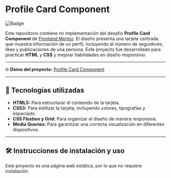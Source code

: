 # Profile Card Component

![Badge](https://img.shields.io/badge/Estado-Completado-brightgreen)

Este repositorio contiene mi implementación del desafío **Profile Card Component** de [Frontend Mentor](https://www.frontendmentor.io/challenges/profile-card-component-cfArpWshJ). El diseño presenta una tarjeta centrada que muestra información de un perfil, incluyendo el número de seguidores, likes y publicaciones de una persona. Este proyecto fue desarrollado para practicar **HTML** y **CSS** y mejorar habilidades en diseño responsivo.

---

🌐 **Demo del proyecto:** [Profile Card Component](https://omargarcia21.github.io/profile-card-component.github.io/)

---

## 🚀 Tecnologías utilizadas
- **HTML5:** Para estructurar el contenido de la tarjeta.
- **CSS3:** Para estilizar la tarjeta, incluyendo colores, tipografías y espaciado.
- **CSS Flexbox y Grid:** Para organizar el diseño de manera responsiva.
- **Media Queries:** Para garantizar una correcta visualización en diferentes dispositivos.

---

## 🛠️ Instrucciones de instalación y uso
Este proyecto es una página web estática, por lo que no requiere instalación.
